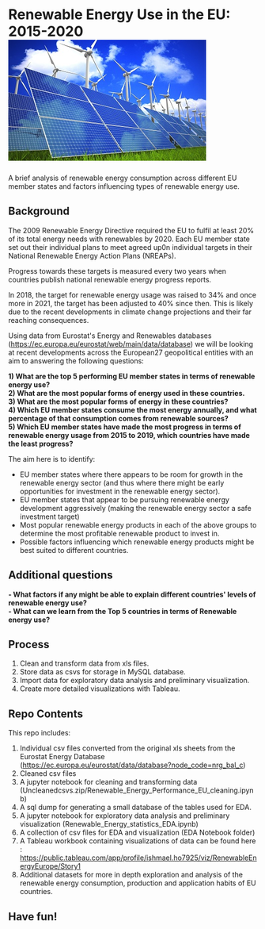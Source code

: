 # Renewable Energy Use in the EU: 2015-2020                                                                  ![renewable_energy_image](renewable_energy_resize.jpg)
A brief analysis of renewable energy consumption across different EU member states and factors influencing types of renewable energy use.  

## Background  

The 2009 Renewable Energy Directive required the EU to fulfil at least 20% of its total energy needs with renewables by 2020.  Each EU member state set out their individual plans to meet agreed up0n individual targets in their National Renewable Energy Action Plans (NREAPs).  

Progress towards these targets is measured every two years when countries publish national renewable energy progress reports.  
  
In 2018, the target for renewable energy usage was raised to 34% and once more in 2021, the target has been adjusted to 40% since then. This is likely due to the recent developments in climate change projections and their far reaching consequences.  
   
Using data from Eurostat's Energy and Renewables databases (https://ec.europa.eu/eurostat/web/main/data/database) we will be looking at recent developments across the European27 geopolitical entities with an aim to answering the following questions:  

**1) What are the top 5 performing EU member states in terms of renewable energy use?**  
**2) What are the most popular forms of energy used in these countries.**   
**3) What are the most popular forms of energy in these countries?**  
**4) Which EU member states consume the most energy annually, and what percentage of that consumption comes from renewable sources?**  
**5) Which EU member states have made the most progress in terms of renewable energy usage from 2015 to 2019, which countries have made the least progress?**  

The aim here is to identify:
- EU member states where there appears to be room for growth in the renewable energy sector (and thus where there might be early opportunities for investment in the renewable energy sector).  
- EU member states that appear to be pursuing renewable energy development aggressively (making the renewable energy sector a safe investment target)  
- Most popular renewable energy products in each of the above groups to determine the most profitable renewable product to invest in.  
- Possible factors influencing which renewable energy products might be best suited to different countries.  

## Additional questions
**- What factors if any might be able to explain different countries' levels of renewable energy use?**   
**- What can we learn from the Top 5 countries in terms of Renewable energy use?**   

## Process
1. Clean and transform data from xls files.
2. Store data as csvs for storage in MySQL database.
3. Import data for exploratory data analysis and preliminary visualization.
4. Create more detailed visualizations with Tableau.

## Repo Contents   
This repo includes:  
1. Individual csv files converted from the original xls sheets from the Eurostat Energy Database (https://ec.europa.eu/eurostat/data/database?node_code=nrg_bal_c)  
2. Cleaned csv files  
3. A jupyter notebook for cleaning and transforming data (Uncleanedcsvs.zip/Renewable_Energy_Performance_EU_cleaning.ipynb)  
4. A sql dump for generating a small database of the tables used for EDA.
5. A jupyter notebook for exploratory data analysis and preliminary visualization (Renewable_Energy_statistics_EDA.ipynb)  
6. A collection of csv files for EDA and visualization (EDA Notebook folder) 
7. A Tableau workbook containing visualizations of data can be found here : https://public.tableau.com/app/profile/ishmael.ho7925/viz/RenewableEnergyEurope/Story1
8. Additional datasets for more in depth exploration and analysis of the renewable energy consumption, production and application habits of EU countries.  

## Have fun! 

